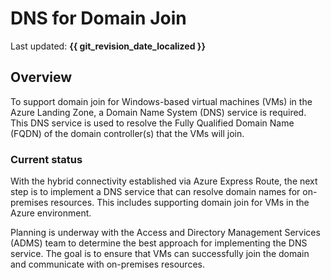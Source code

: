 # DNS for Domain Join

Last updated: **{{ git_revision_date_localized }}**

## Overview

To support domain join for Windows-based virtual machines (VMs) in the Azure Landing Zone, a Domain Name System (DNS) service is required. This DNS service is used to resolve the Fully Qualified Domain Name (FQDN) of the domain controller(s) that the VMs will join.

### Current status

With the hybrid connectivity established via Azure Express Route, the next step is to implement a DNS service that can resolve domain names for on-premises resources. This includes supporting domain join for VMs in the Azure environment.

Planning is underway with the Access and Directory Management Services (ADMS) team to determine the best approach for implementing the DNS service. The goal is to ensure that VMs can successfully join the domain and communicate with on-premises resources.
